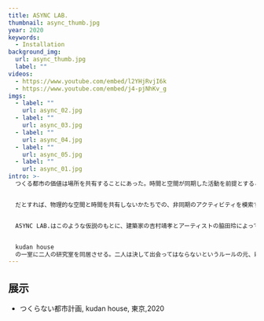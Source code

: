 ```yaml
---
title: ASYNC LAB.
thumbnail: async_thumb.jpg
year: 2020
keywords:
  - Installation
background_img:
  url: async_thumb.jpg
  label: ""
videos:
  - https://www.youtube.com/embed/l2YHjRvjI6k
  - https://www.youtube.com/embed/j4-pjNhKv_g
imgs:
  - label: ""
    url: async_02.jpg
  - label: ""
    url: async_03.jpg
  - label: ""
    url: async_04.jpg
  - label: ""
    url: async_05.jpg
  - label: ""
    url: async_01.jpg
intro: >-
  つくる都市の価値は場所を共有することにあった。時間と空間が同期した活動を前提とすることで、多様な価値を生み出す場所がこれまでの都市であった。


  だとすれば、物理的な空間と時間を共有しないかたちでの、非同期のアクティビティを模索することで、つくらない都市のモードやマナーを指し示すことができないだろうか。


  ASYNC LAB.はこのような仮説のもとに、建築家の吉村靖孝とアーティストの脇田玲によって実施されるコラボレーション・プロジェクトである。


  kudan house
  の一室に二人の研究室を同居させる。二人は決して出会ってはならないというルールの元、新たな都市のビジョンの生成を目指して非同期な対話を続ける。
---
```


## 展示

- つくらない都市計画, kudan house, 東京,2020
